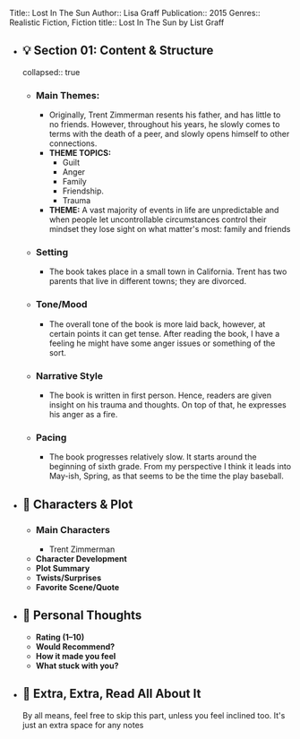 Title:: Lost In The Sun
Author:: Lisa Graff
Publication:: 2015
Genres:: Realistic Fiction, Fiction
title:: Lost In The Sun by List Graff

- ## 💡 Section 01: Content & Structure
  collapsed:: true
	- ### Main Themes:
		- Originally, Trent Zimmerman resents his father, and has little to no friends. However, throughout his years, he slowly comes to terms with the death of a peer, and slowly opens himself to other connections.
		- **THEME TOPICS:**
			- Guilt
			- Anger
			- Family
			- Friendship.
			- Trauma
		- **THEME:** A vast majority of events in life are unpredictable and when people let uncontrollable circumstances control their mindset they lose sight on what matter's most: family and friends
	- ### Setting
		- The book takes place in a small town in California. Trent has two parents that live in different towns; they are divorced.
	- ### Tone/Mood
		- The overall tone of the book is more laid back, however, at certain points it can get tense. After reading the book, I have a feeling he might have some anger issues or something of the sort.
	- ### Narrative Style
		- The book is written in first person. Hence, readers are given insight on his trauma and thoughts. On top of that, he expresses his anger as a fire.
	- ### Pacing
		- The book progresses relatively slow. It starts around the beginning of sixth grade. From my perspective I think it leads into May-ish, Spring, as that seems to be the time the play baseball.
- ## 🧠 Characters & Plot
	- ### Main Characters
		- Trent Zimmerman
	- **Character Development**
	- **Plot Summary**
	- **Twists/Surprises**
	- **Favorite Scene/Quote**
- ## 💭 Personal Thoughts
	- **Rating (1–10)**
	- **Would Recommend?**
	- **How it made you feel**
	- **What stuck with you?**
- ## 📰 Extra, Extra, Read All About It
  By all means, feel free to skip this part, unless you feel inclined too. It's just an extra space for any notes